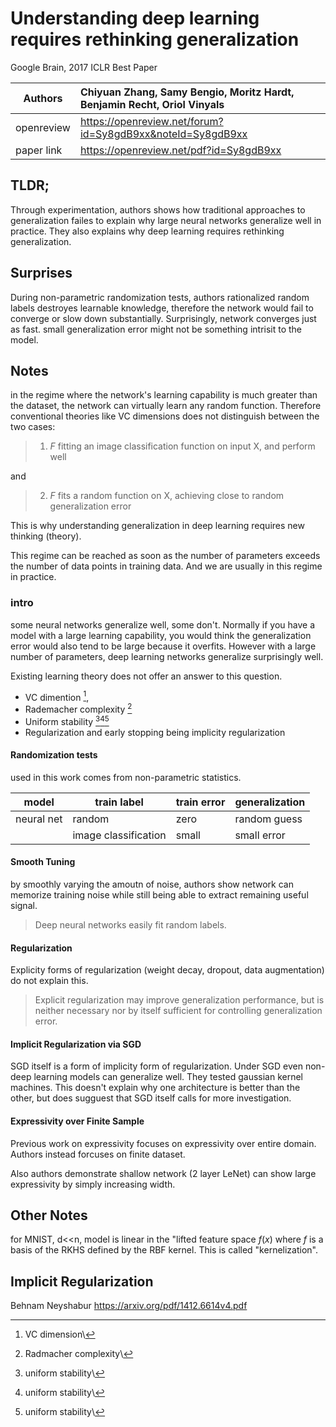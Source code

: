 # Understanding deep learning requires rethinking generalization
Google Brain, 2017 ICLR Best Paper 

| Authors       | Chiyuan Zhang, Samy Bengio, Moritz Hardt, Benjamin Recht, Oriol Vinyals    | 
| ------------  |:------------ | 
| openreview | https://openreview.net/forum?id=Sy8gdB9xx&noteId=Sy8gdB9xx |
| paper link | https://openreview.net/pdf?id=Sy8gdB9xx |

## TLDR;

Through experimentation, authors shows how traditional approaches to generalization
failes to explain why large neural networks generalize well in practice. They also
explains why deep learning requires rethinking generalization.

## Surprises

During non-parametric randomization tests, authors rationalized random labels
destroyes learnable knowledge, therefore the network would fail to converge
or slow down substantially. Surprisingly, network converges just as fast. 
small generalization error might not be something intrisit to the model.

## Notes

in the regime where the network's learning capability is much greater than the 
dataset, the network can virtually learn any random function. Therefore 
conventional theories like VC dimensions does not distinguish between the two 
cases:
> 1. $F$ fitting an image classification function on input X, and perform well
    
and 
> 2. $F$ fits a random function on X, achieving close to random generalization error

This is why understanding generalization in deep learning requires new thinking (theory).

This regime can be reached as soon as the number of parameters exceeds the 
number of data points in training data. And we are usually in this regime in 
practice.

### intro

some neural networks generalize well, some don't. Normally if you have a model
with a large learning capability, you would think the generalization error would
also tend to be large because it overfits. However with a large number of 
parameters, deep learning networks generalize surprisingly well.

Existing learning theory does not offer an answer to this question. 
- VC dimention [^vapnik_1998], 
- Rademacher complexity [^Bartlett_Mendelson_2003]
- Uniform stability [^Mukherjee_2002][^Bousquet_Elisseeff_2002][^Poggio_2004]
- Regularization and early stopping being implicity regularization

[^vapnik_1998]: VC dimension\
[^Bartlett_Mendelson_2003]: Radmacher complexity\
[^Mukherjee_2002]: uniform stability\
[^Bousquet_Elisseeff_2002]: uniform stability\
[^Poggio_2004]: uniform stability\

#### Randomization tests

used in this work comes from non-parametric statistics.

| model | train label | train error | generalization |
|  ---  | ----        | --------    | ------         |
| neural net | random | zero        | random guess   |
|       | image classification | small | small error |

#### Smooth Tuning
by smoothly varying the amoutn of noise, authors show network
can memorize training noise while still being able to extract remaining useful
signal. 

> Deep neural networks easily fit random labels.

#### Regularization
Explicity forms of regularization (weight decay, dropout, data augmentation) do
not explain this. 

> Explicit regularization may improve generalization performance, but is neither necessary nor by itself sufficient for controlling generalization error.

#### Implicit Regularization via SGD

SGD itself is a form of implicity form of regularization. Under SGD even 
non-deep learning models can generalize well. They tested gaussian kernel
machines. This doesn't explain why one architecture is better than the other,
but does sugguest that SGD itself calls for more investigation.

#### Expressivity over Finite Sample

Previous work on expressivity focuses on expressivity over entire domain. 
Authors instead forcuses on finite dataset. 

Also authors demonstrate shallow network (2 layer LeNet) can show large 
expressivity by simply increasing width.

## Other Notes
for MNIST, d<<n, model is linear in the "lifted feature space $f(x)$ where $f$ is a basis of the RKHS defined by the RBF kernel. This is called "kernelization".

## Implicit Regularization
Behnam Neyshabur
https://arxiv.org/pdf/1412.6614v4.pdf


